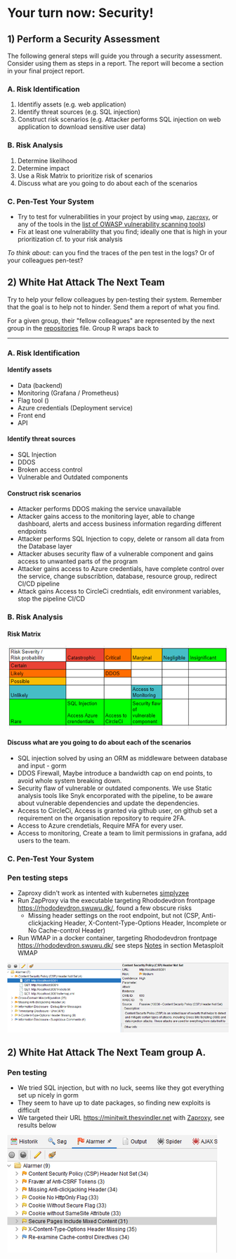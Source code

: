 # Your turn now: Security!

## 1) Perform a Security Assessment 

The following general steps will guide you through a security assessment. Consider using them as steps in a report. The report will become a section in your final project report.

### A. Risk Identification

1. Identifiy assets (e.g. web application)
2. Identify threat sources (e.g. SQL injection)
3. Construct risk scenarios (e.g. Attacker performs SQL injection on web application to download sensitive user data)

### B. Risk Analysis

1. Determine likelihood
2. Determine impact
3. Use a Risk Matrix to prioritize risk of scenarios   
4. Discuss what are you going to do about each of the scenarios

### C. Pen-Test Your System

- Try to test for vulnerabilities in your project by using `wmap`, [`zaproxy`](https://www.zaproxy.org/getting-started/), or any of the tools in the [list of OWASP vulnerability scanning tools](https://owasp.org/www-community/Vulnerability_Scanning_Tools))
- Fix at least one vulnerability that you find; ideally one that is high in your prioritization cf. to your risk analysis 


*To think about*: can you find the traces of the pen test in the logs? Or of your colleagues pen-test?

## 2) White Hat Attack The Next Team

Try to help your fellow colleagues by pen-testing their system. Remember that the goal is to help not to hinder.  Send them a report of what you find. 

For a given group, their "fellow colleagues" are represented by the next group in the [repositories](https://github.com/itu-devops/lecture_notes/blob/master/repositories.py) file. Group R wraps back to 


----
### A. Risk Identification
#### Identify assets
- Data (backend)
- Monitoring (Grafana / Prometheus)
- Flag tool ()
- Azure credentials (Deployment service)
- Front end
- API 

#### Identify threat sources
- SQL Injection
- DDOS
- Broken access control
- Vulnerable and Outdated components

#### Construct risk scenarios
- Attacker performs DDOS making the service unavailable
- Attacker gains access to the monitoring layer, able to change dashboard, alerts and access business information regarding different endpoints  
- Attacker performs SQL Injection to copy, delete or ransom all data from the Database layer
- Attacker abuses security flaw of a vulnerable component and gains access to unwanted parts of the program
- Attacker gains access to Azure credentials, have complete control over the service, change subscribtion, database, resource group, redirect CI/CD pipeline
- Attack gains Access to CircleCi credntials, edit environment variables, stop the pipeline CI/CD

### B. Risk Analysis

#### Risk Matrix
![Risk Accessment Matrix](./RiskAssessmentMatrix.png)

#### Discuss what are you going to do about each of the scenarios
- SQL injection solved by using an ORM as middleware between database and input - gorm 
- DDOS Firewall, Maybe introduce a bandwidth cap on end points, to avoid whole system breaking down.
- Security flaw of vulnerable or outdated components. We use Static analysis tools like Snyk encorporated with the pipeline, to be aware about vulnerable dependencies and update the dependencies.
- Access to CircleCi, Access is granted via github user, on github set a requirement on the organisation repository to require 2FA.   
- Access to Azure crendetials, Require MFA for every user.  
- Access to monitoring, Create a team to limit permissions in grafana, add users to the team. 

### C. Pen-Test Your System

### Pen testing steps
- Zaproxy didn't work as intented with kubernetes [simplyzee](https://github.com/simplyzee/kube-owasp-zap)
- Run ZapProxy via the executable targeting Rhododevdron frontpage https://rhododevdron.swuwu.dk/, found a few obscure risks
    -  Missing header settings on the root endpoint, but not (CSP, Anti-clickjacking Header, X-Content-Type-Options Header, Incomplete or No Cache-control Header)
- Run WMAP in a docker container, targeting Rhododevdron frontpage https://rhododevdron.swuwu.dk/ see steps [Notes](./session09.md) in section Metasploit WMAP 

![Zaproxy results](./ZaproxyAlarms.png)

## 2) White Hat Attack The Next Team group A.
### Pen testing

- We tried SQL injection, but with no luck, seems like they got everything set up nicely in gorm
- They seem to have up to date packages, so finding new exploits is difficult
- We targeted their URL https://minitwit.thesvindler.net with [Zaproxy](https://www.zaproxy.org/download/), see results below

![image](./GroupA-Zaproxy.png)

